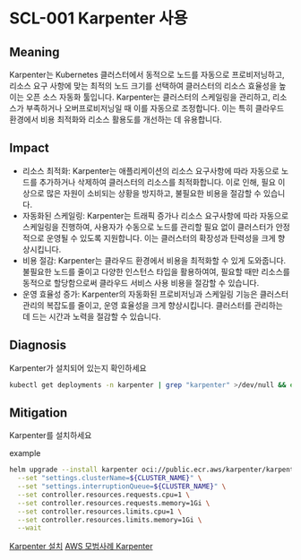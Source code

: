 # SCL-001 Karpenter 사용

## Meaning
Karpenter는 Kubernetes 클러스터에서 동적으로 노드를 자동으로 프로비저닝하고, 리소스 요구 사항에 맞는 최적의 노드 크기를 선택하여 클러스터의 리소스 효율성을 높이는 오픈 소스 자동화 툴입니다. Karpenter는 클러스터의 스케일링을 관리하고, 리소스가 부족하거나 오버프로비저닝일 때 이를 자동으로 조정합니다. 이는 특히 클라우드 환경에서 비용 최적화와 리소스 활용도를 개선하는 데 유용합니다.

## Impact
- 리소스 최적화: Karpenter는 애플리케이션의 리소스 요구사항에 따라 자동으로 노드를 추가하거나 삭제하여 클러스터의 리소스를 최적화합니다. 이로 인해, 필요 이상으로 많은 자원이 소비되는 상황을 방지하고, 불필요한 비용을 절감할 수 있습니다.
- 자동화된 스케일링: Karpenter는 트래픽 증가나 리소스 요구사항에 따라 자동으로 스케일링을 진행하여, 사용자가 수동으로 노드를 관리할 필요 없이 클러스터가 안정적으로 운영될 수 있도록 지원합니다. 이는 클러스터의 확장성과 탄력성을 크게 향상시킵니다.
- 비용 절감: Karpenter는 클라우드 환경에서 비용을 최적화할 수 있게 도와줍니다. 불필요한 노드를 줄이고 다양한 인스턴스 타입을 활용하여여, 필요할 때만 리소스를 동적으로 할당함으로써 클라우드 서비스 사용 비용을 절감할 수 있습니다.
- 운영 효율성 증가: Karpenter의 자동화된 프로비저닝과 스케일링 기능은 클러스터 관리의 복잡도를 줄이고, 운영 효율성을 크게 향상시킵니다. 클러스터를 관리하는 데 드는 시간과 노력을 절감할 수 있습니다.

## Diagnosis
Karpenter가 설치되어 있는지 확인하세요

```bash
kubectl get deployments -n karpenter | grep "karpenter" >/dev/null && echo "Karpenter is installed" || echo "Karpenter is not installed"
```

## Mitigation
Karpenter를 설치하세요

example
```bash
helm upgrade --install karpenter oci://public.ecr.aws/karpenter/karpenter --version "${KARPENTER_VERSION}" --namespace "${KARPENTER_NAMESPACE}" --create-namespace \
  --set "settings.clusterName=${CLUSTER_NAME}" \
  --set "settings.interruptionQueue=${CLUSTER_NAME}" \
  --set controller.resources.requests.cpu=1 \
  --set controller.resources.requests.memory=1Gi \
  --set controller.resources.limits.cpu=1 \
  --set controller.resources.limits.memory=1Gi \
  --wait
```
[Karpenter 설치](https://karpenter.sh/docs/getting-started/getting-started-with-karpenter/#4-install-karpenter)
[AWS 모범사례 Karpenter](https://docs.aws.amazon.com/ko_kr/eks/latest/best-practices/karpenter.html)

